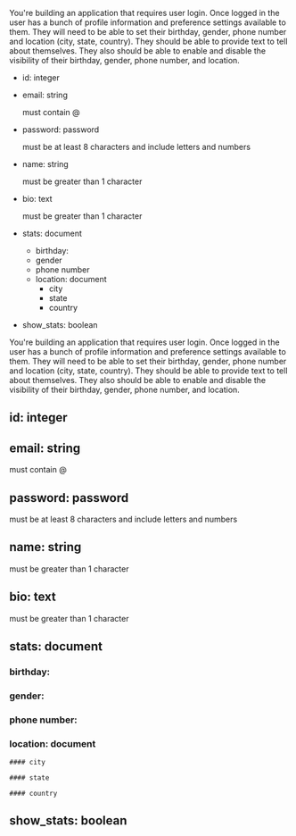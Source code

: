 You're building an application that requires user login. Once logged in the user has a bunch of profile information and preference settings available to them. They will need to be able to set their birthday, gender, phone number and location (city, state, country). They should be able to provide text to tell about themselves. They also should be able to enable and disable the visibility of their birthday, gender, phone number, and location.

* id: integer

* email: string

  must contain @

* password: password

  must be at least 8 characters and include letters and numbers

* name: string

  must be greater than 1 character

* bio: text

  must be greater than 1 character

* stats: document
  * birthday:
  * gender
  * phone number
  * location: document
    * city
    * state
    * country
* show_stats: boolean



You're building an application that requires user login. Once logged in the user has a bunch of profile information and preference settings available to them. They will need to be able to set their birthday, gender, phone number and location (city, state, country). They should be able to provide text to tell about themselves. They also should be able to enable and disable the visibility of their birthday, gender, phone number, and location.

## id: integer

## email: string

  must contain @

## password: password

  must be at least 8 characters and include letters and numbers

## name: string

  must be greater than 1 character

## bio: text

  must be greater than 1 character

## stats: document

### birthday:

  ### gender:

  ### phone number:

  ### location: document

    #### city

    #### state

    #### country

## show_stats: boolean


